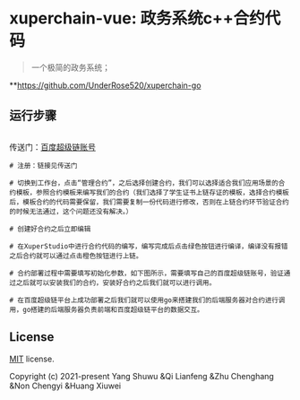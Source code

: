 

# xuperchain-vue: 政务系统c++合约代码


> 一个极简的政务系统；

**https://github.com/UnderRose520/xuperchain-go

## 运行步骤
```

```
传送门：[百度超级链账号](https://xuper.baidu.com)
```
# 注册：链接见传送门

# 切换到工作台，点击“管理合约”，之后选择创建合约，我们可以选择适合我们应用场景的合约模板，参照合约模板来编写我们的合约（我们选择了学生证书上链存证的模板，选择合约模板后，模板合约的代码需要保留，我们需要复制一份代码进行修改，否则在上链合约环节验证合约的时候无法通过，这个问题还没有解决。）

# 创建好合约之后立即编辑

# 在XuperStudio中进行合约代码的编写，编写完成后点击绿色按钮进行编译，编译没有报错之后合约就可以通过点击橙色按钮进行上链。

# 合约部署过程中需要填写初始化参数，如下图所示，需要填写自己的百度超级链账号，验证通过之后就可以安装我们的合约，安装好合约之后我们就可以进行调用。

# 在百度超级链平台上成功部署之后我们就可以使用go来搭建我们的后端服务器对合约进行调用，go搭建的后端服务器负责前端和百度超级链平台的数据交互。
```

## License

[MIT](https://github.com/UnderRose520/xuperchain-contract/blob/master/LICENSE) license.

Copyright (c) 2021-present Yang Shuwu &Qi Lianfeng &Zhu Chenghang &Non Chengyi &Huang Xiuwei

